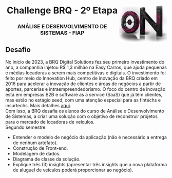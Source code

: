 <div align="center">
<a href="https://github.com/monicaquintal" target="_blank"><img align="right" width="150px" src="https://github.com/monicaquintal/fintech/blob/main/assets/imagens-fase01/on.png?raw=true" /></a>
<h1>Challenge BRQ - 2º Etapa</h1>
<h3>ANÁLISE E DESENVOLVIMENTO DE SISTEMAS - FIAP</h3>
</div>

## Desafio

No início de 2023, a BRQ Digital Solutions fez seu primeiro investimento do ano, a companhia injetou R$ 1,3 milhão na Easy Carros, que ajuda pequenas e médias locadoras a serem mais competitivas e digitais. O investimento foi feito por meio do Innovation Hub, centro de inovação da BRQ criado em 2016 para acelerar a inovação de clientes e áreas de negócios a partir de aportes, parcerias e intraempreendedorismo. O foco do centro de inovação está em empresas B2B e software as a service (SaaS) que já têm clientes, mas estão no estágio seed, com uma atenção especial para as fintechs e insurtechs. Mais detalhes [aqui](https://startups.com.br/noticias/brq-investe-r-13-mi-em-plataforma-para-locadoras-de-carros/).
<br>
Com isso, a BRQ desafia os alunos do curso de Análise e Desenvolvimento de Sistemas, a criar uma solução com o objetivo de reconstruir projetos para o mercado de locadoras de veículos.
<br>
Segundo semestre:

- Entender o modelo de negócio da aplicação (não é necessário a entrega de nenhum artefato).
- Construção de Front-end.
- Modelagem de dados.
- Diagrama de classe da solução.
- Explique três (3) insights (apresentar três insights que a nova plataforma de aluguel de veículos poderá proporcionar ao negócio).